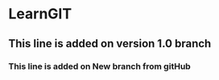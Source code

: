 # LearnGIT

## This line is added on version 1.0 branch

### This line is added on New branch from gitHub
